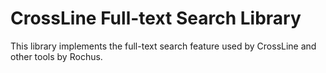 # CrossLine Full-text Search Library

This library implements the full-text search feature used by CrossLine and other tools by Rochus. 


